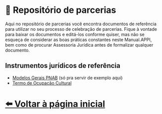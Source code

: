 # 📖 Repositório de parcerias
Aqui no repositório de parcerias você encontra documentos de referência para utilizar no seu processo de celebração de parcerias. Fique à vontade para baixar os documentos e editá-los conforme quiser,
mas não se esqueça de considerar as boas práticas constantes neste Manual.APPI, bem como de procurar Assessoria Jurídica antes de formalizar qualquer documento.

## Instrumentos jurídicos de referência
- [Modelos Gerais PNAB](https://www.gov.br/cultura/pt-br/assuntos/politica-nacional-aldir-blanc/modelos-de-editais) (só pra servir de exemplo aqui)
- [Termo de Ocupação Cultural](https://www.google.com/url?sa=t&rct=j&q=&esrc=s&source=web&cd=&ved=2ahUKEwjq1rOTiNGOAxUEuZUCHX-iNkUQFnoECBoQAQ&url=https%3A%2F%2Fwww.gov.br%2Ffunarte%2Fpt-br%2Feditais-1%2F2024%2Fprograma-funarte-aberta-2025-ocupacao-dos-espacos-culturais-da-funarte-mg-e-sp%2FAnexoIModeloTERMODEOCUPAOCULTURALFUNARTEProjurem191224psrevisoprojur.docx&usg=AOvVaw15IzGSokNajQ0IQ-xHBXJk&opi=89978449)

# [⬅️ Voltar à página inicial](https://lucasfainblat.github.io/manual.appi)
